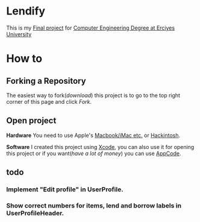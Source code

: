 # Lendify
This is my [Final project](https://dbp.erciyes.edu.tr/Courses/Course.aspx?Course=/bXQvOm7wzQ=) for [Computer Engineering Degree at Erciyes University](http://bm.erciyes.edu.tr/en/index.html)

# How to

## Forking a Repository
The easiest way to fork(_download_) this project is to go to the top right corner of this page and click *Fork*.

## Open project
**Hardware**
You need to use Apple's [Macbook/iMac etc.](https://www.apple.com/mac/) or [Hackintosh](http://www.hackintosh.com/).

**Software**
I created this project using [Xcode](https://itunes.apple.com/us/app/xcode/id497799835?mt=12), you can also use it for opening this project or if you want(_have a lot of money_) you can use [AppCode](https://www.jetbrains.com/objc/?fromMenu).
    
## todo

### Implement "Edit profile" in UserProfile.
### Show correct numbers for items, lend and borrow labels in UserProfileHeader.
